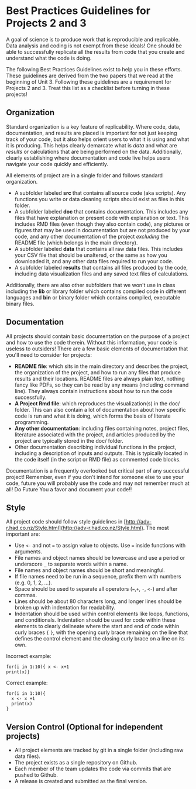 # Best Practices Guidelines for Projects 2 and 3

A goal of science is to produce work that is reproducible and replicable. Data analysis and coding is not exempt from these ideals! One should be able to successfully replicate all the results from code that you create and understand what the code is doing. 

The following Best Practices Guidelines exist to help you in these efforts. These guidelines are derived from the two papers that we read at the beginning of Unit 3. Following these guidelines are a requirement for Projects 2 and 3. Treat this list as a checklist before turning in these projects!

## Organization 

Standard organization is a key feature of replicability. Where code, data, documentation, and results are placed is important for not just keeping track of your code, but it also helps orient users to what it is using and what it is producing. This helps clearly demarcate what is *data* and what are *results* or calculations that are being performed on the data. Additionally, clearly establishing where documentation and code live helps users navigate your code quickly and efficiently.

All elements of project are in a single folder and follows standard organization.

  - A subfolder labeled __src__ that contains all source code (aka scripts). Any functions you write or data cleaning scripts should exist as files in this folder. 
  - A subfolder labeled __doc__ that contains documentation. This includes any files that have explanation or present code with explanation or text. This includes RMD files (even though they also contain code), any pictures or figures that may be used in documentation but are not produced by your code, and any other documentation of the project *excluding* the README file (which belongs in the main directory). 
  - A subfolder labeled __data__ that contains all raw data files. This includes your CSV file that should be unaltered, or the same as how you downloaded it, and any other data files required to run your code. 
  - A subfolder labeled __results__ that contains all files produced by the code, including data visualization files and any saved text files of calculations.
  
Additionally, there are also other subfolders that we won't use in class including the __lib__ or library folder which contains compiled code in different languages and __bin__ or binary folder which contains compiled, executable binary files.

## Documentation 

All projects should contain basic documentation on the purpose of a project and how to use the code therein. Without this information, your code is useless to outsiders! There are a few basic elements of documentation that you'll need to consider for projects:

  - __README file__: which sits in the main directory and describes the project, the organization of the project, and how to run any files that produce results and their locations. README files are always plain text, nothing fancy like PDFs, so they can be read by any means (including command line). They always contain instructions about how to run the code successfully. 
  - __A Project Rmd file__: which reproduces the visualization(s) in the doc/ folder. This can also contain a lot of documentation about how specific code is run and what it is doing, which forms the basis of literate programming. 
  - __Any other documentation__: including files containing notes, project files, literature associated with the project, and articles produced by the project are typically stored in the doc/ folder.
  - Other documentation describing individual functions in the project, including a description of inputs and outputs. This is typically located in the code itself (in the script or RMD file) as commented code blocks. 

Documentation is a frequently overlooked but critical part of any successful project! Remember, even if you don't intend for someone else to use your code, future you will probably use the code and may not remember much at all! Do Future You a favor and document your code!!

## Style 

All project code should follow style guidelines in [http://adv-r.had.co.nz/Style.html](http://adv-r.had.co.nz/Style.html). The most important are:

  - Use `<-` and not `=` to assign value to objects. Use `=` inside functions with arguments.
  - File names and object names should be lowercase and use a period or underscore `_` to separate words within a name. 
  - File names and object names should be short and meaningful. 
  - If file names need to be run in a sequence, prefix them with numbers (e.g. 0, 1, 2, ...). 
  - Space should be used to separate all operators (`=`,`+`, `-`, `<-`) and after commas. 
  - Lines should be about 80 characters long, and longer lines should be broken up with indentation for readability.
  - Indentation should be used within control elements like loops, functions, and conditionals. Indentation should be used for code within these elements to clearly delineate where the start and end of code within curly braces `{` `}`, with the opening curly brace remaining on the line that defines the control element and the closing curly brace on a line on its own. 
  
  Incorrect example: 
  
  ```
  for(i in 1:10){ x <- x+1
  print(x)}
  ```
  Correct example:
  
  ```
  for(i in 1:10){
    x <- x +1 
    print(x)
  }
  ```

## Version Control (Optional for independent projects)

  - All project elements are tracked by git in a single folder (including raw data files). 
  - The project exists as a single repository on Github. 
  - Each member of the team updates the code via commits that are pushed to Github.
  - A release is created and submitted as the final version. 




